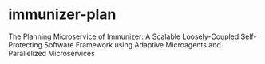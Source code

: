 # immunizer-plan
The Planning Microservice of Immunizer: A Scalable Loosely-Coupled Self-Protecting Software Framework using Adaptive Microagents and Parallelized Microservices
